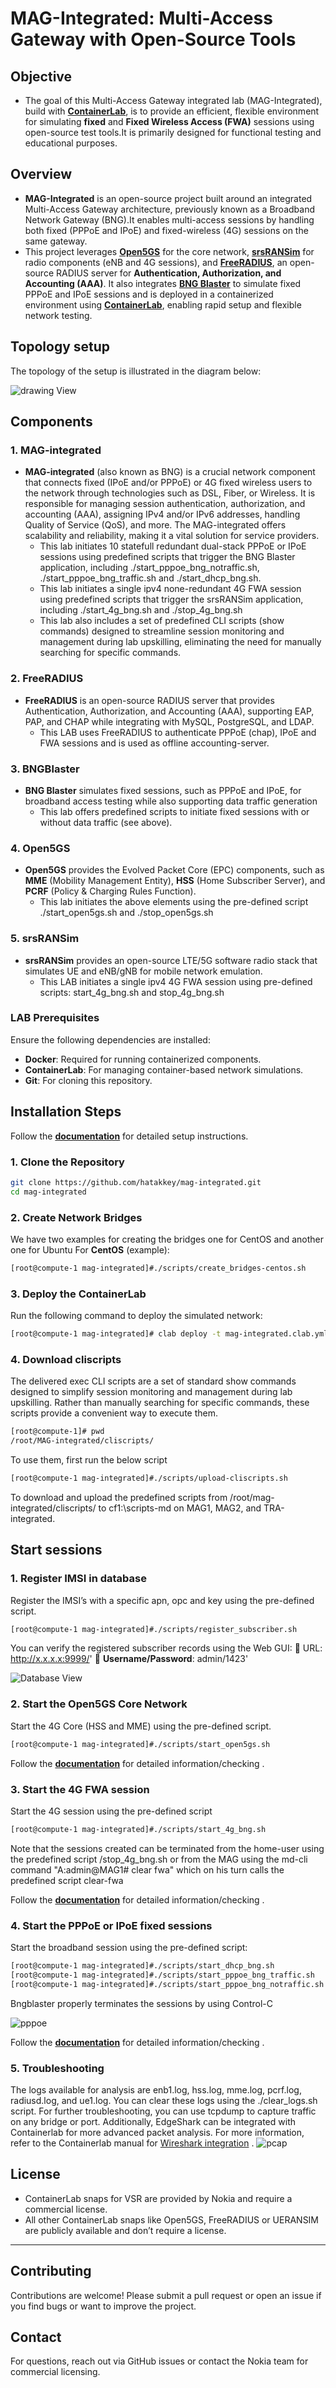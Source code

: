 # **MAG-Integrated: Multi-Access Gateway with Open-Source Tools**

## **Objective**
- The goal of this Multi-Access Gateway integrated lab (MAG-Integrated), build with **[ContainerLab](https://containerlab.dev/)**, is to provide an efficient, flexible environment for simulating **fixed** and **Fixed Wireless Access (FWA)** sessions using open-source test tools.It is primarily designed for functional testing and educational purposes.

## **Overview**
- **MAG-Integrated** is an open-source project built around an integrated Multi-Access Gateway architecture, previously known as a Broadband Network Gateway (BNG).It enables multi-access sessions by handling both fixed (PPPoE and IPoE) and fixed-wireless (4G) sessions on the same gateway.
- This project leverages **[Open5GS](https://open5gs.org/)** for the core network, **[srsRANSim](https://www.srslte.com/)** for radio components (eNB and 4G sessions), and **[FreeRADIUS](https://www.freeradius.org/)**, an open-source RADIUS server for **Authentication, Authorization, and Accounting (AAA)**. It also integrates **[BNG Blaster](https://rtbrick.github.io/bngblaster/index.html)** to simulate fixed PPPoE and IPoE sessions and is deployed in a containerized environment using **[ContainerLab](https://containerlab.dev/)**, enabling rapid setup and flexible network testing.

## **Topology setup**

The topology of the setup is illustrated in the diagram below: 

![drawing View](snaps/topology-mag-integrated.png) 
## **Components**
### **1. MAG-integrated**  
- **MAG-integrated** (also known as BNG) is a crucial network component that connects fixed (IPoE and/or PPPoE) or 4G fixed wireless users to the network through technologies such as DSL, Fiber, or Wireless. It is responsible for managing session authentication, authorization, and accounting (AAA), assigning IPv4 and/or IPv6 addresses, handling Quality of Service (QoS), and more. The MAG-integrated offers scalability and reliability, making it a vital solution for service providers.
  - This lab initiates 10 statefull redundant dual-stack PPPoE or IPoE sessions using predefined scripts that trigger the BNG Blaster application, including ./start_pppoe_bng_notraffic.sh, ./start_pppoe_bng_traffic.sh and ./start_dhcp_bng.sh.
  - This lab initiates a single ipv4 none-redundant 4G FWA session using predefined scripts that trigger the srsRANSim application, including ./start_4g_bng.sh and ./stop_4g_bng.sh
  - This lab also includes a set of predefined CLI scripts (show commands) designed to streamline session monitoring and management during lab upskilling, eliminating the need for manually searching for specific commands.

### **2. FreeRADIUS**
- **FreeRADIUS** is an open-source RADIUS server that provides Authentication, Authorization, and Accounting (AAA), supporting EAP, PAP, and CHAP while integrating with MySQL, PostgreSQL, and LDAP.
  - This LAB uses FreeRADIUS to authenticate PPPoE (chap), IPoE and FWA sessions and is used as offline accounting-server. 


### **3. BNGBlaster**
- **BNG Blaster** simulates fixed sessions, such as PPPoE and IPoE, for broadband access testing while also supporting data traffic generation
  - This lab offers predefined scripts to initiate fixed sessions with or without data traffic (see above).


### **4. Open5GS**
- **Open5GS** provides the Evolved Packet Core (EPC) components, such as **MME** (Mobility Management Entity), **HSS** (Home Subscriber Server), and **PCRF** (Policy & Charging Rules Function).
  - This lab initiates the above elements using the pre-defined script ./start_open5gs.sh and ./stop_open5gs.sh


### **5. srsRANSim** 

- **srsRANSim** provides an open-source LTE/5G software radio stack that simulates UE and eNB/gNB for mobile network emulation.
  - This LAB initiates a single ipv4 4G FWA session using pre-defined scripts: start_4g_bng.sh and stop_4g_bng.sh


### LAB Prerequisites

Ensure the following dependencies are installed:
- **Docker**: Required for running containerized components.
- **ContainerLab**: For managing container-based network simulations.
- **Git**: For cloning this repository.

## Installation Steps

Follow the **[documentation](docs/installation_verification.md)** for detailed setup instructions.

### **1. Clone the Repository**
```bash
git clone https://github.com/hatakkey/mag-integrated.git
cd mag-integrated
```

### **2. Create Network Bridges**

We have two examples for creating the bridges one for CentOS and another one for Ubuntu 
For **CentOS** (example):
```bash
[root@compute-1 mag-integrated]#./scripts/create_bridges-centos.sh
```
### **3. Deploy the ContainerLab**
Run the following command to deploy the simulated network:
```bash    
[root@compute-1 mag-integrated]# clab deploy -t mag-integrated.clab.yml
```

### **4. Download cliscripts**
The delivered exec CLI scripts are a set of standard show commands designed to simplify session monitoring and management during lab upskilling. Rather than manually searching for specific commands, these scripts provide a convenient way to execute them. 
```bash
[root@compute-1]# pwd
/root/MAG-integrated/cliscripts/
```
To use them, first run the below script 
```bash
[root@compute-1 mag-integrated]#./scripts/upload-cliscripts.sh
```
To download and upload the predefined scripts from /root/mag-integrated/cliscripts/ to cf1:\scripts-md on MAG1, MAG2, and TRA-integrated. 
## Start sessions

### **1. Register IMSI in database**

Register the IMSI’s with a specific apn, opc and key using the pre-defined script.
 ```bash
 [root@compute-1 mag-integrated]#./scripts/register_subscriber.sh
 ```
You can verify the registered subscriber records using the Web GUI:
📌 URL: http://x.x.x.x:9999/' 📌 **Username/Password**: admin/1423'

![Database View](snaps/Database.png) 

### **2. Start the Open5GS Core Network**

Start the 4G Core (HSS and MME) using the pre-defined script. 
```bash
[root@compute-1 mag-integrated]#./scripts/start_open5gs.sh
```
Follow the **[documentation](docs/open5gs_verification.md)** for detailed information/checking .

### **3. Start the 4G FWA session**
Start the 4G session using the pre-defined script
```bash
[root@compute-1 mag-integrated]#./scripts/start_4g_bng.sh
```


Note that the sessions created can be terminated from the home-user using the predefined script /stop_4g_bng.sh or from the MAG using the md-cli command "A:admin@MAG1# clear fwa" which on his turn calls the predefined script clear-fwa


Follow the **[documentation](docs/4G_session_verification.md)** for detailed information/checking .

### **4. Start the PPPoE or IPoE fixed sessions** 
 
Start the broadband session using the pre-defined script:

```bash 
[root@compute-1 mag-integrated]#./scripts/start_dhcp_bng.sh
[root@compute-1 mag-integrated]#./scripts/start_pppoe_bng_traffic.sh
[root@compute-1 mag-integrated]#./scripts/start_pppoe_bng_notraffic.sh
```
Bngblaster properly terminates the sessions by using Control-C

![pppoe](snaps/pppoe.png)

Follow the **[documentation](docs/fixed-sessions_verification.md)** for detailed information/checking .


### **5. Troubleshooting**
The logs available for analysis are enb1.log, hss.log, mme.log, pcrf.log, radiusd.log, and ue1.log. You can clear these logs using the ./clear_logs.sh script.
For further troubleshooting, you can use tcpdump to capture traffic on any bridge or port. 
Additionally, EdgeShark can be integrated with Containerlab for more advanced packet analysis. For more information, refer to the Containerlab manual for [Wireshark integration](https://containerlab.dev/manual/wireshark/) .
![pcap](snaps/edgeshark.png)



## **License**
- ContainerLab snaps for VSR are provided by Nokia and require a commercial license.
- All other ContainerLab snaps like Open5GS, FreeRADIUS or UERANSIM are publicly available and don’t require a license.
------
## **Contributing**
Contributions are welcome! Please submit a pull request or open an issue if you find bugs or want to improve the project.

## **Contact**
For questions, reach out via GitHub issues or contact the Nokia team for commercial licensing.





